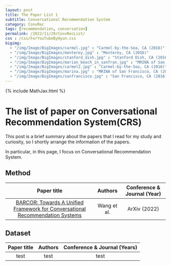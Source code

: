 ```yaml
---
layout: post
title: The Paper List 1
subtitle: Conversational Recommendation System
category: ConvRec
tags: [recommendation, conversation]
permalink: /2022/11/29/ConvRecList/
css : /css/ForYouTubeByHyun.css
bigimg: 
  - "/img/Image/BigImages/carmel.jpg" : "Carmel-by-the-Sea, CA (2016)"
  - "/img/Image/BigImages/monterey.jpg" : "Monterey, CA (2016)"
  - "/img/Image/BigImages/stanford_dish.jpg" : "Stanford Dish, CA (2016)"
  - "/img/Image/BigImages/marian_beach_in_sanfran.jpg" : "MRINA of San Francisco, CA (2016)"
  - "/img/Image/BigImages/carmel2.jpg" : "Carmel-by-the-Sea, CA (2016)"
  - "/img/Image/BigImages/marina.jpg" : "MRINA of San Francisco, CA (2016)"
  - "/img/Image/BigImages/sanfrancisco.jpg" : "San Francisco, CA (2016)"
---
```


{% include MathJax.html %}


# The list of paper on Conversational Recommendation System(CRS)

This post is a brief summary about the papers that I read for my study and curiosity, so I shortly arrange the information of the papers. 

In particular, in this page, I focus on Conversational Recommendation System.

## Method 

| Paper title | Authors | Conference & Journal (Year) | 
|:-------:|:-------:|:-------:|
| [BARCOR: Towards A Unified Framework for Conversational Recommendation Systems](https://arxiv.org/abs/2203.14257) | Wang et al.| ArXiv (2022)| 



## Dataset

| Paper title | Authors | Conference & Journal (Years) |
|:---:|:---:|:---:|
| test | test| test|       

